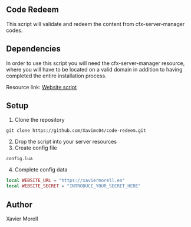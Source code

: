 ## Code Redeem

This script will validate and redeem the content from cfx-server-manager codes. 

## Dependencies

In order to use this script you will need the cfx-server-manager resource, where you will have to be located on a valid domain in addition to having completed the entire installation process.

Resource link: [Website script](https://github.com/Xavimc04/cfx-server-manager.git)

## Setup 

1. Clone the repository 

```
git clone https://github.com/Xavimc04/code-redeem.git
```

2. Drop the script into your server resources
3. Create config file

```
config.lua
```

4. Complete config data

```lua
local WEBSITE_URL = "https://xaviermorell.es"
local WEBSITE_SECRET = "INTRODUCE_YOUR_SECRET_HERE"
```

## Author

Xavier Morell